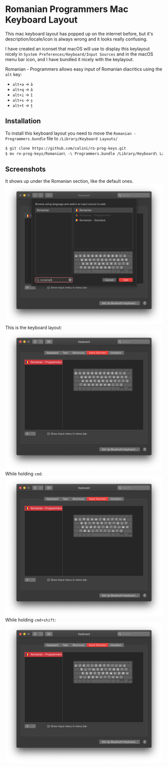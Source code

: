 # Romanian Programmers Mac Keyboard Layout

This mac keyboard layout has popped up on the internet before, but it's description/locale/icon is always wrong and it looks really confusing.

I have created an iconset that macOS will use to display this keylayout nicely in `System Preferences/Keyboard/Input Sources` and in the macOS menu bar icon, and I have bundled it nicely with the keylayout.

Romanian - Programmers allows easy input of Romanian diacritics using the `alt` key:

* `alt+a` -> `ă`
* `alt+q` -> `â`
* `alt+i` -> `î`
* `alt+s` -> `ș`
* `alt+t` -> `ț`

## Installation

To install this keyboard layout you need to move the `Romanian - Programmers.bundle` file to `/Library/Keyboard Layouts/`

```bash
$ git clone https://github.com/calini/ro-prog-keys.git
$ mv ro-prog-keys/Romanian\ -\ Programmers.bundle /Library/Keyboard\ Layouts/
```

## Screenshots

It shows up under the Romanian section, like the default ones.
![1](screenshots/1.png)
This is the keyboard layout:
![2](screenshots/2.png)
While holding `cmd`:
![3](screenshots/3.png)
While holding `cmd+shift`:
![4](screenshots/4.png)

